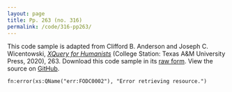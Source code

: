 ```yaml
---
layout: page
title: Pp. 263 (no. 316)
permalink: /code/316-pp263/
---
```


This code sample is adapted from Clifford B. Anderson and Joseph C. Wicentowski, 
[_XQuery for Humanists_](/) (College Station: Texas A&M University Press, 2020), 263. 
Download this code sample in its [raw form](/code/316-pp263/316-pp263.xq).
View the source on [GitHub](https://github.com/coding4humanists/xquery4humanists/blob/master/code/316-pp263/316-pp263.xq).

```xquery
fn:error(xs:QName("err:FODC0002"), "Error retrieving resource.")
```  
